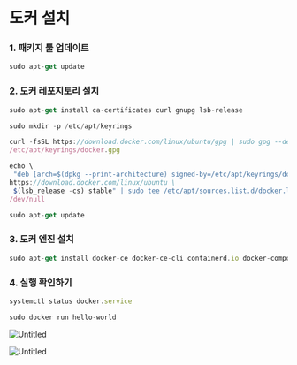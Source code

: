 # 도커 설치

### 1. 패키지 툴 업데이트

```jsx
sudo apt-get update
```

### 2. 도커 레포지토리 설치

```jsx
sudo apt-get install ca-certificates curl gnupg lsb-release

sudo mkdir -p /etc/apt/keyrings

curl -fsSL https://download.docker.com/linux/ubuntu/gpg | sudo gpg --dearmor -o
/etc/apt/keyrings/docker.gpg

echo \
 "deb [arch=$(dpkg --print-architecture) signed-by=/etc/apt/keyrings/docker.gpg]
https://download.docker.com/linux/ubuntu \
 $(lsb_release -cs) stable" | sudo tee /etc/apt/sources.list.d/docker.list >
/dev/null

sudo apt-get update
```

### 3. 도커 엔진 설치

```jsx
sudo apt-get install docker-ce docker-ce-cli containerd.io docker-compose-plugin
```

### 4. 실행 확인하기

```jsx
systemctl status docker.service

sudo docker run hello-world
```

![Untitled](%E1%84%83%E1%85%A9%E1%84%8F%E1%85%A5%20%E1%84%89%E1%85%A5%E1%86%AF%E1%84%8E%E1%85%B5%20588f9f1f7ab14675b314f18ffdd92456/Untitled.png)

![Untitled](%E1%84%83%E1%85%A9%E1%84%8F%E1%85%A5%20%E1%84%89%E1%85%A5%E1%86%AF%E1%84%8E%E1%85%B5%20588f9f1f7ab14675b314f18ffdd92456/Untitled%201.png)